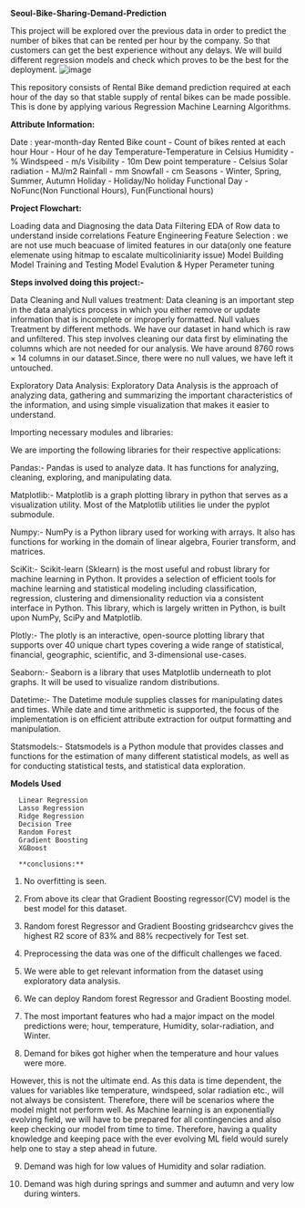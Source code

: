 **Seoul-Bike-Sharing-Demand-Prediction**


This project will be explored over the previous data in order to predict the number of bikes that can be rented per hour by the company. So that customers can get the best experience without any delays. We will build different regression models and check which proves to be the best for the deployment.
![image](https://user-images.githubusercontent.com/92503896/209537779-439bec48-36a3-49f6-b997-33a6d148123a.png)

This repository consists of Rental Bike demand prediction required at each hour of the day so that stable supply of rental bikes can be made possible. This is done by applying various Regression Machine Learning Algorithms.

**Attribute Information:**

Date : year-month-day
Rented Bike count - Count of bikes rented at each hour
Hour - Hour of he day
Temperature-Temperature in Celsius
Humidity - %
Windspeed - m/s
Visibility - 10m
Dew point temperature - Celsius
Solar radiation - MJ/m2
Rainfall - mm
Snowfall - cm
Seasons - Winter, Spring, Summer, Autumn
Holiday - Holiday/No holiday
Functional Day - NoFunc(Non Functional Hours), Fun(Functional hours)

**Project Flowchart:**

 Loading data and Diagnosing the data
 Data Filtering
 EDA of Row data to understand inside correlations
 Feature Engineering
 Feature Selection : we are not use much beacuase of limited features in our data(only one feature elemenate using hitmap to escalate multicoliniarity issue)
 Model Building
 Model Training and Testing
 Model Evalution & Hyper Perameter tuning
 
 **Steps involved doing this project:-**
 
 Data Cleaning and Null values treatment: Data cleaning is an important step in the data analytics process in which you either remove or update information that is incomplete or improperly formatted. Null values Treatment by different methods. We have our dataset in hand which is raw and unfiltered. This step involves cleaning our data first by eliminating the columns which are not needed for our analysis. We have around 8760 rows × 14 columns in our dataset.Since, there were no null values, we have left it untouched.

Exploratory Data Analysis: Exploratory Data Analysis is the approach of analyzing data, gathering and summarizing the important characteristics of the information, and using simple visualization that makes it easier to understand.

Importing necessary modules and libraries:

We are importing the following libraries for their respective applications:

Pandas:- Pandas is used to analyze data. It has functions for analyzing, cleaning, exploring, and manipulating data.

Matplotlib:- Matplotlib is a graph plotting library in python that serves as a visualization utility. Most of the Matplotlib utilities lie under the pyplot submodule.

Numpy:- NumPy is a Python library used for working with arrays. It also has functions for working in the domain of linear algebra, Fourier transform, and matrices.

SciKit:- Scikit-learn (Sklearn) is the most useful and robust library for machine learning in Python. It provides a selection of efficient tools for machine learning and statistical modeling including classification, regression, clustering and dimensionality reduction via a consistent interface in Python. This library, which is largely written in Python, is built upon NumPy, SciPy and Matplotlib.

Plotly:- The plotly is an interactive, open-source plotting library that supports over 40 unique chart types covering a wide range of statistical, financial, geographic, scientific, and 3-dimensional use-cases.

Seaborn:- Seaborn is a library that uses Matplotlib underneath to plot graphs. It will be used to visualize random distributions.

Datetime:- The Datetime module supplies classes for manipulating dates and times. While date and time arithmetic is supported, the focus of the implementation is on efficient attribute extraction for output formatting and manipulation.

Statsmodels:- Statsmodels is a Python module that provides classes and functions for the estimation of many different statistical models, as well as for conducting statistical tests, and statistical data exploration.

**Models Used**

      Linear Regression
      Lasso Regression
      Ridge Regression
      Decision Tree
      Random Forest
      Gradient Boosting
      XGBoost
      
      **conclusions:**
      
   1. No overfitting is seen.

2. From above its clear that Gradient Boosting regressor(CV) model is the best model for this dataset.

3. Random forest Regressor and Gradient Boosting gridsearchcv gives the highest R2 score of 83% and 88% recpectively for Test set.

4. Preprocessing the data was one of the difficult challenges we faced.

5. We were able to get relevant information from the dataset using exploratory data analysis.

6. We can deploy Random forest Regressor and Gradient Boosting model.

7. The most important features who had a major impact on the model predictions were; hour, temperature, Humidity, solar-radiation, and Winter.

8. Demand for bikes got higher when the temperature and hour values were more.

However, this is not the ultimate end. As this data is time dependent, the values for variables like temperature, windspeed, solar radiation etc., will not always be consistent. Therefore, there will be scenarios where the model might not perform well. As Machine learning is an exponentially evolving field, we will have to be prepared for all contingencies and also keep checking our model from time to time. Therefore, having a quality knowledge and keeping pace with the ever evolving ML field would surely help one to stay a step ahead in future.

9. Demand was high for low values of Humidity and solar radiation.

10. Demand was high during springs and summer and autumn and very low during winters.

